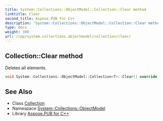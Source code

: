 ```yaml
---
title: System::Collections::ObjectModel::Collection::Clear method
linktitle: Clear
second_title: Aspose.PUB for C++
description: 'System::Collections::ObjectModel::Collection::Clear method. Deletes all elements in C++.'
type: docs
weight: 300
url: /cpp/system.collections.objectmodel/collection/clear/
---
```

## Collection::Clear method


Deletes all elements.

```cpp
void System::Collections::ObjectModel::Collection<T>::Clear() override
```

## See Also

* Class [Collection](../)
* Namespace [System::Collections::ObjectModel](../../)
* Library [Aspose.PUB for C++](../../../)
